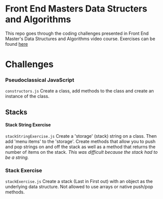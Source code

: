 # Front End Masters Data Structers and Algorithms

This repo goes through the coding challenges presented in Front End Master's Data Structures and Algorithms video course. Exercises can be found [here](https://github.com/kuychaco/algoClass)

# Challenges

### Pseudoclassical JavaScript
```constructors.js```
Create a class, add methods to the class and create an instance of the class.

## Stacks

#### Stack String Exercise
```stackStringExercise.js```
Create a 'storage' (stack) string on a class. Then add 'menu items' to the 'storage'. Create methods that allow you to push and pop strings on and off the stack as well as a method that returns the number of items on the stack.
*This was difficult because the stack had to be a string.*

### Stack Exercise
```stackExercise.js```
Create a stack (Last in First out) with an object as the underlying data structure. Not allowed to use arrays or native push/pop methods.

